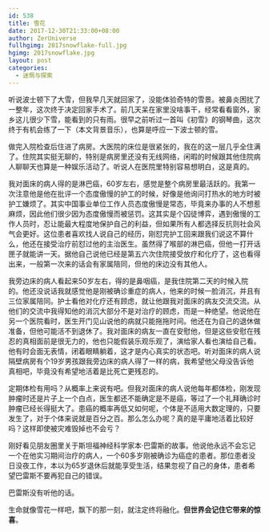 ```yaml
---
id: 538
title: 雪花
date: 2017-12-30T21:33:00+08:00
author: ZerUniverse
fullhgimg: 2017snowflake-full.jpg
hgimg: 2017snowflake.jpg
layout: post
categories:
  - 迷惘与探索
---
```


听说波士顿下了大雪，但我早几天就回家了，没能体验奇特的雪景。被鼻炎困扰了一整年，这次终于决定回家手术了。前几天呆在家里没啥事干，经常看看窗外，家乡这儿很少下雪，能看到的只有雨<!--more-->。很早之前听过一首叫《初雪》的钢琴曲，这次终于有机会练了一下（本文背景音乐），也算是呼应一下波士顿的雪。

做完入院检查后住进了病房。大医院的床位是很紧张的，我在的这一层几乎全住满了。住院其实挺无聊的，特别是病房里还没有无线网络，闲暇的时候跟其他住院病人聊聊天也算是一种娱乐活动了。听说人在医院里特别容易想明白，这是真的。

我对面床的病人得的是淋巴癌，60岁左右，感觉是整个病房里最活跃的。我第一次注意他是他在批评一个态度傲慢的护工的时候，好像是他询问打热水的地方时被护工嫌烦了。其实中国事业单位工作人员态度傲慢是常态，毕竟来办事的人不想惹麻烦，因此他们很少因为态度傲慢而被惩罚。这其实是个囚徒博弈，遇到傲慢的工作人员时，忍让能最大程度地保护自己的利益，但如果所有人都选择反抗则社会风气会更好。这位患者喜欢找人说自己的经历，刚怼完护工回来跟我们说这不算什么，他还在接受治疗前怼过他的主治医生。虽然得了喉部的淋巴癌，但他一打开话匣子就能讲一天。据他自己说他已经是第五六次住院接受放疗和化疗了，这也看得出来，一般第一次来的话会有家属陪同，但他的床边没有其他人。

我旁边床的病人看起来50岁左右，得的是鼻咽癌，是我住院第二天的时候入院的。他还没说话我就感觉他是刚被确诊重症的病人，他来的时候一脸消沉，并且有三位家属陪同。护士看他对化疗还有顾虑，就让他跟我对面床的病友交流交流。从他们的交流中我得知他的消沉大部分不是对治疗的顾虑，而是一种绝望。他说他在另一个医院看时，医生开门见山说他的病就只能拖拖时间。他还在为自己的退休做准备，但他可能活不到退休了。我对面床的病友一直在安慰他，但是这些安慰在残忍的真相面前是很无力的，他也只能假装乐观乐观了，演给家人看也演给自己看。他有时会面无表情，闭着眼睛躺着，这才是内心真实的状态吧。听对面床的病人说隔壁病房有个19岁男孩跟我旁边床的病人得了一样的病，我希望他父母没告诉他真相吧，毕竟没有希望地活着是比死亡更残忍的。

定期体检有用吗？从概率上来说有吧。但我对面床的病人说他每年都体检，刚发现肿瘤时还是片子上一个白点，医生都还不能确定是不是癌，等过了一个礼拜确诊时肿瘤已经长得挺大了。患癌的概率再低又如何呢，个体是不适用大数定理的，只要发生了，对于个体来说就是百分之百。那么怎么办呢？真的是平庸地活着比较好吗？这样即使被灾难毁掉也不会亏？

刚好看见朋友圈里关于斯坦福神经科学家本·巴雷斯的故事。他说他永远不会忘记一个在他实习期间治疗的病人，一个60多岁刚被确诊为癌症的患者。那位患者没日没夜工作，本以为65岁退休后就能享受生活，结果忽视了自己的身体，患者希望巴雷斯不要再犯自己的错误。

巴雷斯没有听他的话。

生命就像雪花一样吧，飘下的那一刻，就注定终将融化。**但世界会记住它带来的惊喜**。

<audio autoplay="autoplay" loop="loop">
  <source src="/files/first_snow.mp3" type="audio/mpeg">
</audio>